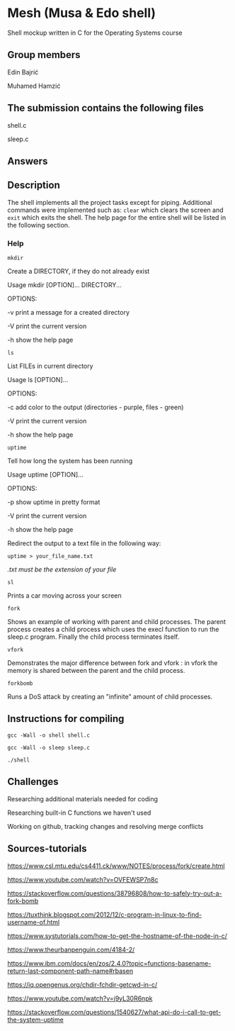 # Mesh (Musa & Edo shell)
Shell mockup written in C for the Operating Systems course

## Group members

Edin Bajrić

Muhamed Hamzić

## The submission contains the following files

shell.c

sleep.c

## Answers

## Description

The shell implements all the project tasks except for piping. Additional commands were implemented such as: `clear` which clears the screen and `exit` which exits the shell. The help page for the entire shell will be listed in the following section.

### Help
`mkdir` 

Create a DIRECTORY, if they do not already exist

Usage mkdir [OPTION]... DIRECTORY...

OPTIONS:

-v print a message for a created directory

-V print the current version

-h show the help page

`ls`

List FILEs in current directory 

Usage ls [OPTION]...

OPTIONS:

-c add color to the output (directories - purple, files - green)

-V print the current version

-h show the help page

`uptime`

Tell how long the system has been running

Usage uptime [OPTION]...

OPTIONS:

-p show uptime in pretty format

-V print the current version

-h show the help page

Redirect the output to a text file in the following way:

`uptime > your_file_name.txt`

*.txt must be the extension of your file*

`sl`
 
Prints a car moving across your screen

`fork`

Shows an example of working with parent and child processes. The parent process creates a child process which uses the execl function to run the sleep.c program. Finally the child process terminates itself.

`vfork`

Demonstrates the major difference between fork and vfork : in vfork the memory is shared between the parent and the child process.

`forkbomb`

Runs a DoS attack by creating an "infinite" amount of child processes.


## Instructions for compiling

`gcc -Wall -o shell shell.c`

`gcc -Wall -o sleep sleep.c`

`./shell`


## Challenges

Researching additional materials needed for coding

Researching built-in C functions we haven't used

Working on github, tracking changes and resolving merge conflicts

## Sources-tutorials

https://www.csl.mtu.edu/cs4411.ck/www/NOTES/process/fork/create.html

https://www.youtube.com/watch?v=OVFEWSP7n8c

https://stackoverflow.com/questions/38796808/how-to-safely-try-out-a-fork-bomb

https://tuxthink.blogspot.com/2012/12/c-program-in-linux-to-find-username-of.html

https://www.systutorials.com/how-to-get-the-hostname-of-the-node-in-c/

https://www.theurbanpenguin.com/4184-2/

https://www.ibm.com/docs/en/zos/2.4.0?topic=functions-basename-return-last-component-path-name#rbasen

https://iq.opengenus.org/chdir-fchdir-getcwd-in-c/

https://www.youtube.com/watch?v=j9yL30R6npk

https://stackoverflow.com/questions/1540627/what-api-do-i-call-to-get-the-system-uptime

